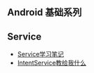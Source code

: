 Android 基础系列
---

## Service
* [Service学习笔记](http://www.jianshu.com/p/e3b7954b9c00)
* [IntentService教给我什么](http://www.jianshu.com/p/85169ca537f7)
